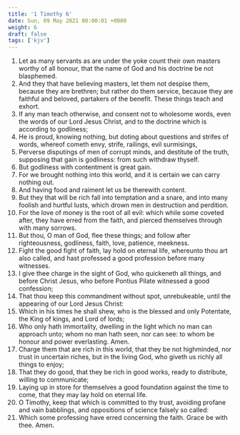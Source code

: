 ```yaml
---
title: '1 Timothy 6'
date: Sun, 09 May 2021 00:00:01 +0000
weight: 6
draft: false
tags: ['kjv'] 
---
```


1. Let as many servants as are under the yoke count their own masters worthy of all honour, that the name of God and his doctrine be not blasphemed.
2. And they that have believing masters, let them not despise them, because they are brethren; but rather do them service, because they are faithful and beloved, partakers of the benefit. These things teach and exhort.
3. If any man teach otherwise, and consent not to wholesome words, even the words of our Lord Jesus Christ, and to the doctrine which is according to godliness;
4. He is proud, knowing nothing, but doting about questions and strifes of words, whereof cometh envy, strife, railings, evil surmisings,
5. Perverse disputings of men of corrupt minds, and destitute of the truth, supposing that gain is godliness: from such withdraw thyself.
6. But godliness with contentment is great gain.
7. For we brought nothing into this world, and it is certain we can carry nothing out.
8. And having food and raiment let us be therewith content.
9. But they that will be rich fall into temptation and a snare, and into many foolish and hurtful lusts, which drown men in destruction and perdition.
10. For the love of money is the root of all evil: which while some coveted after, they have erred from the faith, and pierced themselves through with many sorrows.
11. But thou, O man of God, flee these things; and follow after righteousness, godliness, faith, love, patience, meekness.
12. Fight the good fight of faith, lay hold on eternal life, whereunto thou art also called, and hast professed a good profession before many witnesses.
13. I give thee charge in the sight of God, who quickeneth all things, and before Christ Jesus, who before Pontius Pilate witnessed a good confession;
14. That thou keep this commandment without spot, unrebukeable, until the appearing of our Lord Jesus Christ:
15. Which in his times he shall shew, who is the blessed and only Potentate, the King of kings, and Lord of lords;
16. Who only hath immortality, dwelling in the light which no man can approach unto; whom no man hath seen, nor can see: to whom be honour and power everlasting. Amen.
17. Charge them that are rich in this world, that they be not highminded, nor trust in uncertain riches, but in the living God, who giveth us richly all things to enjoy;
18. That they do good, that they be rich in good works, ready to distribute, willing to communicate;
19. Laying up in store for themselves a good foundation against the time to come, that they may lay hold on eternal life.
20. O Timothy, keep that which is committed to thy trust, avoiding profane and vain babblings, and oppositions of science falsely so called:
21. Which some professing have erred concerning the faith. Grace be with thee. Amen.
